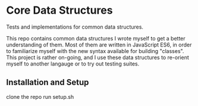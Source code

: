 # Core Data Structures

Tests and implementations for common data structures. 

This repo contains common data structures I wrote myself to get a better understanding of them. Most of them are written in JavaScript ES6, in order to familiarize myself with the new syntax available for building "classes". This project is rather on-going, and I use these data structures to re-orient myself to another langauge or to try out testing suites.

## Installation and Setup

clone the repo
run setup.sh
